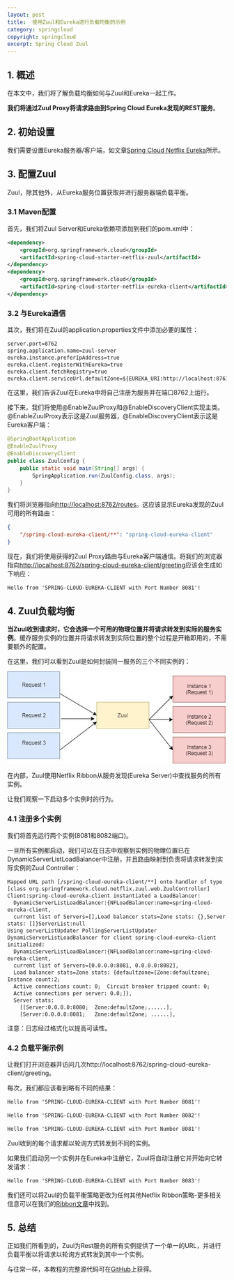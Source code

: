 ```yaml
---
layout: post
title:  使用Zuul和Eureka进行负载均衡的示例
category: springcloud
copyright: springcloud
excerpt: Spring Cloud Zuul
---
```


## 1. 概述

在本文中，我们将了解负载均衡如何与Zuul和Eureka一起工作。

**我们将通过Zuul Proxy将请求路由到Spring Cloud Eureka发现的REST服务**。

## 2. 初始设置

我们需要设置Eureka服务器/客户端，如文章[Spring Cloud Netflix Eureka](https://www.baeldung.com/spring-cloud-netflix-eureka)所示。

## 3. 配置Zuul

Zuul，除其他外，从Eureka服务位置获取并进行服务器端负载平衡。

### 3.1 Maven配置

首先，我们将Zuul Server和Eureka依赖项添加到我们的pom.xml中：

```xml
<dependency>
    <groupId>org.springframework.cloud</groupId>
    <artifactId>spring-cloud-starter-netflix-zuul</artifactId>
</dependency>
<dependency>
    <groupId>org.springframework.cloud</groupId>
    <artifactId>spring-cloud-starter-netflix-eureka-client</artifactId>
</dependency>
```

### 3.2 与Eureka通信

其次，我们将在Zuul的application.properties文件中添加必要的属性：

```properties
server.port=8762
spring.application.name=zuul-server
eureka.instance.preferIpAddress=true
eureka.client.registerWithEureka=true
eureka.client.fetchRegistry=true
eureka.client.serviceUrl.defaultZone=${EUREKA_URI:http://localhost:8761/eureka}

```

在这里，我们告诉Zuul在Eureka中将自己注册为服务并在端口8762上运行。

接下来，我们将使用@EnableZuulProxy和@EnableDiscoveryClient实现主类。@EnableZuulProxy表示这是Zuul服务器，@EnableDiscoveryClient表示这是Eureka客户端：

```java
@SpringBootApplication
@EnableZuulProxy
@EnableDiscoveryClient
public class ZuulConfig {
	public static void main(String[] args) {
		SpringApplication.run(ZuulConfig.class, args);
	}
}
```

我们将浏览器指向[http://localhost:8762/routes](http://localhost:8762/routes)。这应该显示Eureka发现的Zuul可用的所有路由：

```json
{
	"/spring-cloud-eureka-client/**": "spring-cloud-eureka-client"
}
```

现在，我们将使用获得的Zuul Proxy路由与Eureka客户端通信。将我们的浏览器指向[http://localhost:8762/spring-cloud-eureka-client/greeting](http://localhost:8762/spring-cloud-eureka-client/greeting)应该会生成如下响应：

```html
Hello from 'SPRING-CLOUD-EUREKA-CLIENT with Port Number 8081'!
```

## 4. Zuul负载均衡

**当Zuul收到请求时，它会选择一个可用的物理位置并将请求转发到实际的服务实例**。缓存服务实例的位置并将请求转发到实际位置的整个过程是开箱即用的，不需要额外的配置。

在这里，我们可以看到Zuul是如何封装同一服务的三个不同实例的：

![](/assets/images/2023/springcloud/zuulloadbalancing01.png)

在内部，Zuul使用Netflix Ribbon从服务发现(Eureka Server)中查找服务的所有实例。

让我们观察一下启动多个实例时的行为。

### 4.1 注册多个实例

我们将首先运行两个实例(8081和8082端口)。

一旦所有实例都启动，我们可以在日志中观察到实例的物理位置已在DynamicServerListLoadBalancer中注册，并且路由映射到负责将请求转发到实际实例的Zuul Controller：

```shell
Mapped URL path [/spring-cloud-eureka-client/**] onto handler of type [class org.springframework.cloud.netflix.zuul.web.ZuulController]
Client:spring-cloud-eureka-client instantiated a LoadBalancer:
  DynamicServerListLoadBalancer:{NFLoadBalancer:name=spring-cloud-eureka-client,
  current list of Servers=[],Load balancer stats=Zone stats: {},Server stats: []}ServerList:null
Using serverListUpdater PollingServerListUpdater
DynamicServerListLoadBalancer for client spring-cloud-eureka-client initialized: 
  DynamicServerListLoadBalancer:{NFLoadBalancer:name=spring-cloud-eureka-client,
  current list of Servers=[0.0.0.0:8081, 0.0.0.0:8082],
  Load balancer stats=Zone stats: {defaultzone=[Zone:defaultzone;	Instance count:2;	
  Active connections count: 0;	Circuit breaker tripped count: 0;	
  Active connections per server: 0.0;]},
  Server stats: 
    [[Server:0.0.0.0:8080;	Zone:defaultZone;......],
    [Server:0.0.0.0:8081;	Zone:defaultZone; ......],
```

注意：日志经过格式化以提高可读性。

### 4.2 负载平衡示例

让我们打开浏览器并访问几次http://localhost:8762/spring-cloud-eureka-client/greeting。

每次，我们都应该看到略有不同的结果：

```html
Hello from 'SPRING-CLOUD-EUREKA-CLIENT with Port Number 8081'!
```

```html
Hello from 'SPRING-CLOUD-EUREKA-CLIENT with Port Number 8082'!
```

```html
Hello from 'SPRING-CLOUD-EUREKA-CLIENT with Port Number 8081'!
```

Zuul收到的每个请求都以轮询方式转发到不同的实例。

如果我们启动另一个实例并在Eureka中注册它，Zuul将自动注册它并开始向它转发请求：

```html
Hello from 'SPRING-CLOUD-EUREKA-CLIENT with Port Number 8083'!
```

我们还可以将Zuul的负载平衡策略更改为任何其他Netflix Ribbon策略-更多相关信息可以在我们的[Ribbon文章](https://www.baeldung.com/spring-cloud-rest-client-with-netflix-ribbon)中找到。

## 5. 总结

正如我们所看到的，Zuul为Rest服务的所有实例提供了一个单一的URL，并进行负载平衡以将请求以轮询方式转发到其中一个实例。

与往常一样，本教程的完整源代码可在[GitHub](https://github.com/tuyucheng7/taketoday-tutorial4j/tree/master/spring-cloud-modules/spring-cloud-zuul-eureka-integration)上获得。